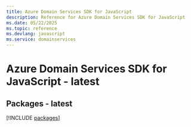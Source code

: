 ```yaml
---
title: Azure Domain Services SDK for JavaScript
description: Reference for Azure Domain Services SDK for JavaScript
ms.date: 05/22/2025
ms.topic: reference
ms.devlang: javascript
ms.service: domainservices
---
```

# Azure Domain Services SDK for JavaScript - latest
## Packages - latest
[!INCLUDE [packages](domain-services-index.md)]